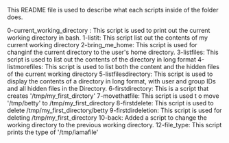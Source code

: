 This README file is used to describe what each scripts inside of the folder does.

0-current_working_directory : This script is used to print out the current working directory in bash.
1-listit: This script list out the contents of my current working directory
2-bring_me_home: This script is used for changinf the current directory to the user's home directory.
3-listfiles: This script is used to list out the contents of the directory in long format
4-listmorefiles: This script is used to list both the content and the hidden files of the current working directory
5-listfilesdirectory: This script is used to display the contents of a directory in long format, with user and group IDs and all hidden files in the Directory.
6-firstdirectory: This is a script that creates '/tmp/my_first_dirctory'
7-movethatfile: This script is used t o move '/tmp/betty' to /tmp/my_first_directory
8-firstdelete: This script is used to delete /tmp/my_first_directory/betty
9-firstdirdeletion: This script is used for deleting /tmp/my_first_directory
10-back: Added a script to change the working directory to the previous working directory.
12-file_type: This script prints the type of '/tmp/iamafile'
